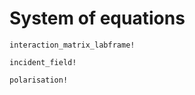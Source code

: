 # System of equations



```@docs
interaction_matrix_labframe!
```

```@docs
incident_field!
```

```@docs
polarisation!
```

